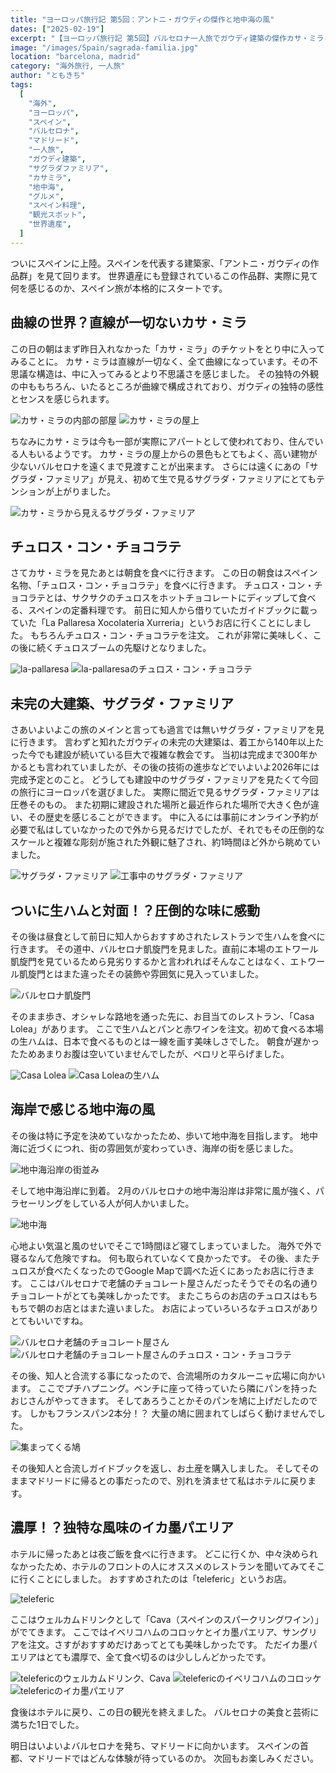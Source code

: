 ```yaml
---
title: "ヨーロッパ旅行記 第5回：アントニ・ガウディの傑作と地中海の風"
dates: ["2025-02-19"]
excerpt: "【ヨーロッパ旅行記 第5回】バルセロナ一人旅でガウディ建築の傑作カサ・ミラとサグラダ・ファミリアを巡る詳細体験記。カサ・ミラの曲線美と屋上からの絶景、未完の大聖堂サグラダファミリアの圧倒的スケールに感動。本場のチュロス・コン・チョコラテ、絶品生ハム、濃厚イカ墨パエリアなどスペイン料理グルメも満喫。"
image: "/images/Spain/sagrada-familia.jpg"
location: "barcelona, madrid"
category: "海外旅行, 一人旅"
author: "ともきち"
tags:
  [
    "海外",
    "ヨーロッパ",
    "スペイン",
    "バルセロナ",
    "マドリード",
    "一人旅",
    "ガウディ建築",
    "サグラダファミリア",
    "カサミラ",
    "地中海",
    "グルメ",
    "スペイン料理",
    "観光スポット",
    "世界遺産",
  ]
---
```


ついにスペインに上陸。スペインを代表する建築家、「アントニ・ガウディの作品群」を見て回ります。
世界遺産にも登録されているこの作品群、実際に見て何を感じるのか、スペイン旅が本格的にスタートです。

## 曲線の世界？直線が一切ないカサ・ミラ

この日の朝はまず昨日入れなかった「カサ・ミラ」のチケットをとり中に入ってみることに。
カサ・ミラは直線が一切なく、全て曲線になっています。その不思議な構造は、中に入ってみるとより不思議さを感じました。
その独特の外観の中ももちろん、いたるところが曲線で構成されており、ガウディの独特の感性とセンスを感じられます。

![カサ・ミラの内部の部屋](/images/Spain/casa-mira's-room.jpg)
![カサ・ミラの屋上](/images/Spain/casa-mira's-roof-top.jpg)

ちなみにカサ・ミラは今も一部が実際にアパートとして使われており、住んでいる人もいるようです。
カサ・ミラの屋上からの景色もとてもよく、高い建物が少ないバルセロナを遠くまで見渡すことが出来ます。
さらには遠くにあの「サグラダ・ファミリア」が見え、初めて生で見るサグラダ・ファミリアにとてもテンションが上がりました。

![カサ・ミラから見えるサグラダ・ファミリア](/images/Spain/sagrada-familia-seen-from-casa-mira.jpg)

## チュロス・コン・チョコラテ

さてカサ・ミラを見たあとは朝食を食べに行きます。
この日の朝食はスペイン名物、「チュロス・コン・チョコラテ」を食べに行きます。
チュロス・コン・チョコラテとは、サクサクのチュロスをホットチョコレートにディップして食べる、スペインの定番料理です。
前日に知人から借りていたガイドブックに載っていた「La Pallaresa Xocolateria Xurreria」というお店に行くことにしました。
もちろんチュロス・コン・チョコラテを注文。
これが非常に美味しく、この後に続くチュロスブームの先駆けとなりました。

![la-pallaresa](/images/Spain/la-pallaresa.jpg)
![la-pallaresaのチュロス・コン・チョコラテ](/images/Spain/la-pallaresa's-churos-con-chocolatte.jpg)

## 未完の大建築、サグラダ・ファミリア

さあいよいよこの旅のメインと言っても過言では無いサグラダ・ファミリアを見に行きます。
言わずと知れたガウディの未完の大建築は、着工から140年以上たった今でも建設が続いている巨大で複雑な教会です。
当初は完成まで300年かかるとも言われていましたが、その後の技術の進歩などでいよいよ2026年には完成予定とのこと。
どうしても建設中のサグラダ・ファミリアを見たくて今回の旅行にヨーロッパを選びました。
実際に間近で見るサグラダ・ファミリアは圧巻そのもの。
また初期に建設された場所と最近作られた場所で大きく色が違い、その歴史を感じることができます。
中に入るには事前にオンライン予約が必要で私はしていなかったので外から見るだけでしたが、それでもその圧倒的なスケールと複雑な彫刻が施された外観に魅了され、約1時間ほど外から眺めていました。

![サグラダ・ファミリア](/images/Spain/sagrada-familia.jpg)
![工事中のサグラダ・ファミリア](/images/Spain/sagrada-familia-under-construction.jpg)

## ついに生ハムと対面！？圧倒的な味に感動

その後は昼食として前日に知人からおすすめされたレストランで生ハムを食べに行きます。
その道中、バルセロナ凱旋門を見ました。直前に本場のエトワール凱旋門を見ているためら見劣りするかと言われればそんなことはなく、エトワール凱旋門とはまた違ったその装飾や雰囲気に見入っていました。

![バルセロナ凱旋門](/images/Spain/barcelona-arc-de-triomphe.jpg)

そのまま歩き、オシャレな路地を通った先に、お目当てのレストラン、「Casa Lolea」があります。
ここで生ハムとパンと赤ワインを注文。初めて食べる本場の生ハムは、日本で食べるものとは一線を画す美味しさでした。
朝食が遅かったためあまりお腹は空いていませんでしたが、ペロリと平らげました。

![Casa Lolea](/images/Spain/casa-lolea.jpg)
![Casa Loleaの生ハム](/images/Spain/casa-lolea's-dry-cured-ham.jpg)

## 海岸で感じる地中海の風

その後は特に予定を決めていなかったため、歩いて地中海を目指します。
地中海に近づくにつれ、街の雰囲気が変わっていき、海岸の街を感じました。

![地中海沿岸の街並み](/images/Spain/mediterranean-coastal-towns.jpg)

そして地中海沿岸に到着。
2月のバルセロナの地中海沿岸は非常に風が強く、パラセーリングをしている人が何人かいました。

![地中海](/images/Spain/mediterranean-sea.jpg)

心地よい気温と風のせいでそこで1時間ほど寝てしまっていました。
海外で外で寝るなんて危険ですね。
何も取られていなくて良かったです。
その後、またチュロスが食べたくなったのでGoogle Mapで調べた近くにあったお店に行きます。
ここはバルセロナで老舗のチョコレート屋さんだったそうでその名の通りチョコレートがとても美味しかったです。
またこちらのお店のチュロスはもちもちで朝のお店とはまた違いました。
お店によっていろいろなチュロスがありとてもいいですね。

![バルセロナ老舗のチョコレート屋さん](/images/Spain/long-established-chocolate-shop-in-barcelona.jpg)
![バルセロナ老舗のチョコレート屋さんのチュロス・コン・チョコラテ](/images/Spain/long-established-chocolate-shop-in-barcelona's-churos-con-chocolatte.jpg)

その後、知人と合流する事になったので、合流場所のカタルーニャ広場に向かいます。
ここでプチハプニング。ベンチに座って待っていたら隣にパンを持ったおじさんがやってきます。
そしてあろうことかそのパンを鳩に上げだしたのです。
しかもフランスパン2本分！？
大量の鳩に囲まれてしばらく動けませんでした。

![集まってくる鳩](/images/Spain/gathering-doves.jpg)

その後知人と合流しガイドブックを返し、お土産を購入しました。
そしてそのままマドリードに帰るとの事だったので、別れを済ませて私はホテルに戻ります。

## 濃厚！？独特な風味のイカ墨パエリア

ホテルに帰ったあとは夜ご飯を食べに行きます。
どこに行くか、中々決められなかったため、ホテルのフロントの人にオススメのレストランを聞いてみてそこに行くことにしました。
おすすめされたのは「teleferic」というお店。

![teleferic](/images/Spain/teleferic.jpg)

ここはウェルカムドリンクとして「Cava（スペインのスパークリングワイン）」がでてきます。
ここではイベリコハムのコロッケとイカ墨パエリア、サングリアを注文。さすがおすすめだけあってとても美味しかったです。
ただイカ墨パエリアはとても濃厚で、全て食べ切るのは少ししんどかったです。

![telefericのウェルカムドリンク、Cava](/images/Spain/teleferic's-cava.jpg)
![telefericのイベリコハムのコロッケ](/images/Spain/teleferic's-iberico-ham-croquette.jpg)
![telefericのイカ墨パエリア](/images/Spain/teleferic's-paella-with-squid-ink.jpg)

食後はホテルに戻り、この日の観光を終えました。
バルセロナの美食と芸術に満ちた1日でした。

明日はいよいよバルセロナを発ち、マドリードに向かいます。
スペインの首都、マドリードではどんな体験が待っているのか。
次回もお楽しみください。
